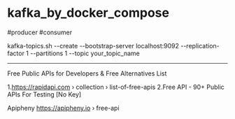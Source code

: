 # kafka_by_docker_compose
#producer
#consumer

kafka-topics.sh --create --bootstrap-server localhost:9092 --replication-factor 1 --partitions 1 --topic your_topic_name

----------------------------------
Free Public APIs for Developers & Free Alternatives List


1.https://rapidapi.com › collection › list-of-free-apis
2.Free API - 90+ Public APIs For Testing [No Key]

Apipheny
https://apipheny.io › free-api

